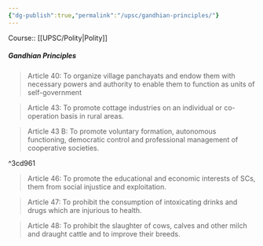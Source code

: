 ```yaml
---
{"dg-publish":true,"permalink":"/upsc/gandhian-principles/"}
---
```


Course:: [[UPSC/Polity\|Polity]]


##### Gandhian Principles

>Article 40: 
>To organize village panchayats and endow them with necessary powers and authority to enable them to function as units of self-government

>Article 43:
>To promote cottage industries on an individual or co-operation basis in rural areas.

>Article 43 B: 
>To promote voluntary formation, autonomous functioning, democratic control and professional management of cooperative societies. 

^3cd961

>Article 46: 
>To promote the educational and economic interests of SCs, them from social injustice and exploitation.

> Article 47: 
> To prohibit the consumption of intoxicating drinks and drugs which are injurious to health.

>Article 48: 
>To prohibit the slaughter of cows, calves and other milch and draught cattle and to improve their breeds. 







